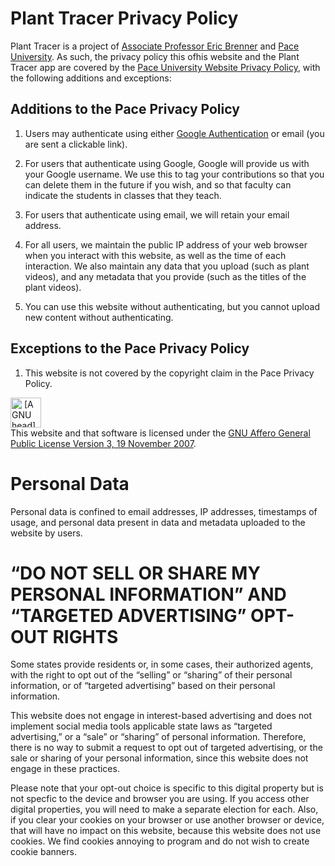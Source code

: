 # Plant Tracer Privacy Policy
Plant Tracer is a project of [Associate Professor Eric Brenner](https://www.pace.edu/profile/eric-brenner) and [Pace University](https://www.pace.edu/).
As such, the privacy policy this ofhis website and the Plant Tracer app are covered by the [Pace University Website Privacy Policy](https://www.pace.edu/website-privacy-policy), with the following additions and exceptions:

## Additions to the Pace Privacy Policy

1. Users may authenticate using either [Google Authentication](https://cloud.google.com/docs/authentication) or email (you are sent a clickable link).

2. For users that authenticate using Google, Google will provide us with your Google username. We use this to tag your contributions so that you can delete them in the future if you wish,
and so that faculty can indicate the students in classes that they teach.

3. For users that authenticate using email, we will retain your email address.

4. For all users, we maintain the public IP address of your web browser when you interact with this website, as well as the time of each interaction. We also maintain any data that you upload (such as plant videos), and any metadata that you provide (such as the titles of the plant videos).

5. You can use this website without authenticating, but you cannot upload new content without authenticating.

## Exceptions to the Pace Privacy Policy

1. This website is not covered by the copyright claim in the Pace Privacy Policy.

<a rel="license" href="https://www.gnu.org/licenses/agpl-3.0.en.html"><img src="https://gnu.org/graphics/heckert_gnu.transp.small.png" height="48" width="49" alt="&nbsp;[A GNU head]&nbsp;"></a><br />This website and that software is licensed under the <a rel="license" href="https://www.gnu.org/licenses/agpl-3.0.en.html">GNU Affero General Public License Version 3, 19 November 2007</a>.

# Personal Data

Personal data is confined to email addresses, IP addresses, timestamps of usage, and personal data present in data and metadata uploaded to the website by users.

# “DO NOT SELL OR SHARE MY PERSONAL INFORMATION” AND “TARGETED ADVERTISING” OPT-OUT RIGHTS

Some states provide residents or, in some cases, their authorized agents, with the right to opt out of the “selling” or “sharing” of their personal information, or of “targeted advertising” based on their personal information.

This website does not engage in interest-based advertising and does not implement social media tools applicable state laws as “targeted advertising,” or a “sale” or “sharing” of personal information. Therefore, there is no way to submit a request to opt out of targeted advertising, or the sale or sharing of your personal information, since this website does not engage in these practices.

Please note that your opt-out choice is specific to this digital property but is not specfic to the device and browser you are using. If you access other digital properties, you will need to make a separate election for each. Also, if you clear your cookies on your browser or use another browser or device, that will have no impact on this website, because this website does not use cookies. We find cookies annoying to program and do not wish to create cookie banners.
